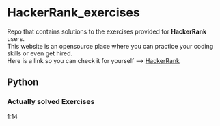 # HackerRank_exercises
Repo that contains solutions to the exercises provided for **HackerRank**  users. \
This website is an opensource place where you can practice your coding skills or even get hired. \
Here is a link so you can check it for yourself --> [HackerRank](https://www.hackerrank.com/)

## Python 
### Actually solved Exercises
1:14
